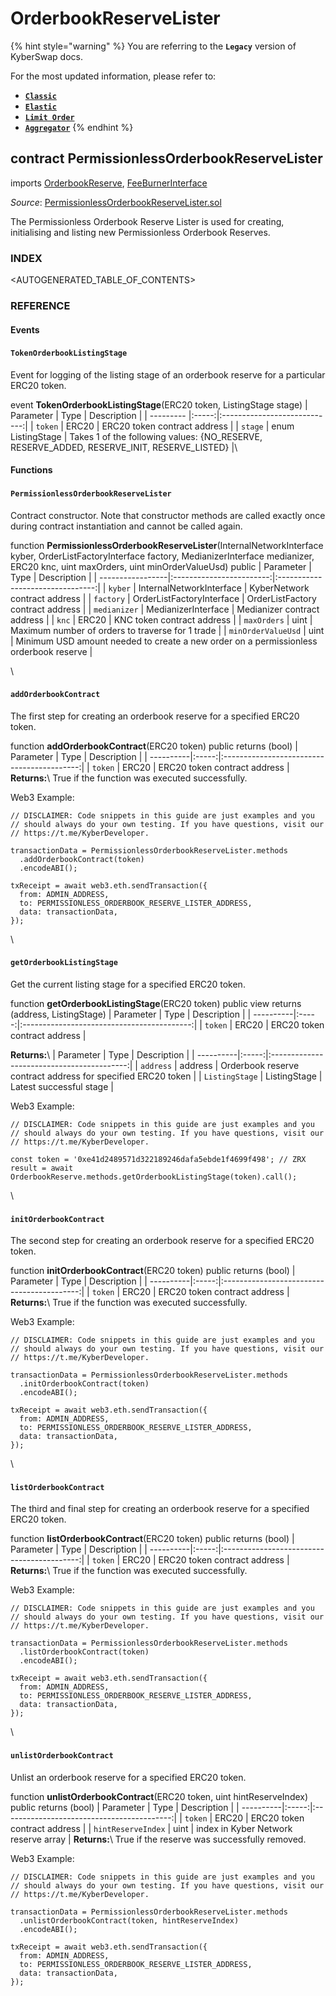 # OrderbookReserveLister

{% hint style="warning" %}
You are referring to the **`Legacy`** version of KyberSwap docs.

For the most updated information, please refer to:

* [**`Classic`**](../../../../liquidity-solutions/kyberswap-classic/)
* [**`Elastic`**](../../../../liquidity-solutions/kyberswap-elastic/)
* [**`Limit Order`**](../../../../kyberswap-solutions/limit-order/)
* [**`Aggregator`**](../../../../kyberswap-solutions/kyberswap-aggregator/)
{% endhint %}

## contract PermissionlessOrderbookReserveLister

imports [OrderbookReserve](https://docs.kyberswap.com/Legacy/api-abi/misc/api\_abi-orderbookreserve.md), [FeeBurnerInterface](https://docs.kyberswap.com/Legacy/api-abi/misc/api\_abi-feeburnerinterface.md)

_Source_: [PermissionlessOrderbookReserveLister.sol](https://github.com/KyberNetwork/smart-contracts/blob/master/contracts/reserves/orderBookReserve/permissionless/PermissionlessOrderbookReserveLister.sol)

The Permissionless Orderbook Reserve Lister is used for creating, initialising and listing new Permissionless Orderbook Reserves.



### INDEX[​](https://docs.kyberswap.com/Legacy/api-abi/misc/api\_abi-permissionlessorderbookreservelister#index) <a href="#index" id="index"></a>

\<AUTOGENERATED\_TABLE\_OF\_CONTENTS>

### REFERENCE[​](https://docs.kyberswap.com/Legacy/api-abi/misc/api\_abi-permissionlessorderbookreservelister#reference) <a href="#reference" id="reference"></a>

#### Events[​](https://docs.kyberswap.com/Legacy/api-abi/misc/api\_abi-permissionlessorderbookreservelister#events) <a href="#events" id="events"></a>

#### `TokenOrderbookListingStage`[​](https://docs.kyberswap.com/Legacy/api-abi/misc/api\_abi-permissionlessorderbookreservelister#tokenorderbooklistingstage) <a href="#tokenorderbooklistingstage" id="tokenorderbooklistingstage"></a>

Event for logging of the listing stage of an orderbook reserve for a particular ERC20 token.



event **TokenOrderbookListingStage**(ERC20 token, ListingStage stage) | Parameter | Type | Description | | --------- |:-----:|:----------------------------:| | `token` | ERC20 | ERC20 token contract address | | `stage` | enum ListingStage | Takes 1 of the following values: {NO\_RESERVE, RESERVE\_ADDED, RESERVE\_INIT, RESERVE\_LISTED} |\


#### Functions[​](https://docs.kyberswap.com/Legacy/api-abi/misc/api\_abi-permissionlessorderbookreservelister#functions) <a href="#functions" id="functions"></a>

#### `PermissionlessOrderbookReserveLister`[​](https://docs.kyberswap.com/Legacy/api-abi/misc/api\_abi-permissionlessorderbookreservelister#permissionlessorderbookreservelister) <a href="#permissionlessorderbookreservelister" id="permissionlessorderbookreservelister"></a>

Contract constructor. Note that constructor methods are called exactly once during contract instantiation and cannot be called again.



function **PermissionlessOrderbookReserveLister**(InternalNetworkInterface kyber, OrderListFactoryInterface factory, MedianizerInterface medianizer, ERC20 knc, uint maxOrders, uint minOrderValueUsd) public | Parameter | Type | Description | | -----------------|:------------------------:|:--------------------------------:| | `kyber` | InternalNetworkInterface | KyberNetwork contract address | | `factory` | OrderListFactoryInterface | OrderListFactory contract address | | `medianizer` | MedianizerInterface | Medianizer contract address | | `knc` | ERC20 | KNC token contract address | | `maxOrders` | uint | Maximum number of orders to traverse for 1 trade | | `minOrderValueUsd` | uint | Minimum USD amount needed to create a new order on a permissionless orderbook reserve |



\


#### `addOrderbookContract`[​](https://docs.kyberswap.com/Legacy/api-abi/misc/api\_abi-permissionlessorderbookreservelister#addorderbookcontract) <a href="#addorderbookcontract" id="addorderbookcontract"></a>

The first step for creating an orderbook reserve for a specified ERC20 token.



function **addOrderbookContract**(ERC20 token) public returns (bool) | Parameter | Type | Description | | ----------|:-----:|:------------------------------------------:| | `token` | ERC20 | ERC20 token contract address | **Returns:**\ True if the function was executed successfully.



Web3 Example:

```
// DISCLAIMER: Code snippets in this guide are just examples and you
// should always do your own testing. If you have questions, visit our
// https://t.me/KyberDeveloper.

transactionData = PermissionlessOrderbookReserveLister.methods
  .addOrderbookContract(token)
  .encodeABI();

txReceipt = await web3.eth.sendTransaction({
  from: ADMIN_ADDRESS,
  to: PERMISSIONLESS_ORDERBOOK_RESERVE_LISTER_ADDRESS,
  data: transactionData,
});
```

\


#### `getOrderbookListingStage`[​](https://docs.kyberswap.com/Legacy/api-abi/misc/api\_abi-permissionlessorderbookreservelister#getorderbooklistingstage) <a href="#getorderbooklistingstage" id="getorderbooklistingstage"></a>

Get the current listing stage for a specified ERC20 token.



function **getOrderbookListingStage**(ERC20 token) public view returns (address, ListingStage) | Parameter | Type | Description | | ----------|:-----:|:------------------------------------------:| | `token` | ERC20 | ERC20 token contract address |

**Returns:**\ | Parameter | Type | Description | | ----------|:-----:|:------------------------------------------:| | `address` | address | Orderbook reserve contract address for specified ERC20 token | | `ListingStage` | ListingStage | Latest successful stage |



Web3 Example:

```
// DISCLAIMER: Code snippets in this guide are just examples and you
// should always do your own testing. If you have questions, visit our
// https://t.me/KyberDeveloper.

const token = '0xe41d2489571d322189246dafa5ebde1f4699f498'; // ZRX
result = await OrderbookReserve.methods.getOrderbookListingStage(token).call();
```

\


#### `initOrderbookContract`[​](https://docs.kyberswap.com/Legacy/api-abi/misc/api\_abi-permissionlessorderbookreservelister#initorderbookcontract) <a href="#initorderbookcontract" id="initorderbookcontract"></a>

The second step for creating an orderbook reserve for a specified ERC20 token.



function **initOrderbookContract**(ERC20 token) public returns (bool) | Parameter | Type | Description | | ----------|:-----:|:------------------------------------------:| | `token` | ERC20 | ERC20 token contract address | **Returns:**\ True if the function was executed successfully.



Web3 Example:

```
// DISCLAIMER: Code snippets in this guide are just examples and you
// should always do your own testing. If you have questions, visit our
// https://t.me/KyberDeveloper.

transactionData = PermissionlessOrderbookReserveLister.methods
  .initOrderbookContract(token)
  .encodeABI();

txReceipt = await web3.eth.sendTransaction({
  from: ADMIN_ADDRESS,
  to: PERMISSIONLESS_ORDERBOOK_RESERVE_LISTER_ADDRESS,
  data: transactionData,
});
```

\


#### `listOrderbookContract`[​](https://docs.kyberswap.com/Legacy/api-abi/misc/api\_abi-permissionlessorderbookreservelister#listorderbookcontract) <a href="#listorderbookcontract" id="listorderbookcontract"></a>

The third and final step for creating an orderbook reserve for a specified ERC20 token.



function **listOrderbookContract**(ERC20 token) public returns (bool) | Parameter | Type | Description | | ----------|:-----:|:------------------------------------------:| | `token` | ERC20 | ERC20 token contract address | **Returns:**\ True if the function was executed successfully.



Web3 Example:

```
// DISCLAIMER: Code snippets in this guide are just examples and you
// should always do your own testing. If you have questions, visit our
// https://t.me/KyberDeveloper.

transactionData = PermissionlessOrderbookReserveLister.methods
  .listOrderbookContract(token)
  .encodeABI();

txReceipt = await web3.eth.sendTransaction({
  from: ADMIN_ADDRESS,
  to: PERMISSIONLESS_ORDERBOOK_RESERVE_LISTER_ADDRESS,
  data: transactionData,
});
```

\


#### `unlistOrderbookContract`[​](https://docs.kyberswap.com/Legacy/api-abi/misc/api\_abi-permissionlessorderbookreservelister#unlistorderbookcontract) <a href="#unlistorderbookcontract" id="unlistorderbookcontract"></a>

Unlist an orderbook reserve for a specified ERC20 token.



function **unlistOrderbookContract**(ERC20 token, uint hintReserveIndex) public returns (bool) | Parameter | Type | Description | | ----------|:-----:|:------------------------------------------:| | `token` | ERC20 | ERC20 token contract address | | `hintReserveIndex` | uint | index in Kyber Network reserve array | **Returns:**\ True if the reserve was successfully removed.



Web3 Example:

```
// DISCLAIMER: Code snippets in this guide are just examples and you
// should always do your own testing. If you have questions, visit our
// https://t.me/KyberDeveloper.

transactionData = PermissionlessOrderbookReserveLister.methods
  .unlistOrderbookContract(token, hintReserveIndex)
  .encodeABI();

txReceipt = await web3.eth.sendTransaction({
  from: ADMIN_ADDRESS,
  to: PERMISSIONLESS_ORDERBOOK_RESERVE_LISTER_ADDRESS,
  data: transactionData,
});
```

